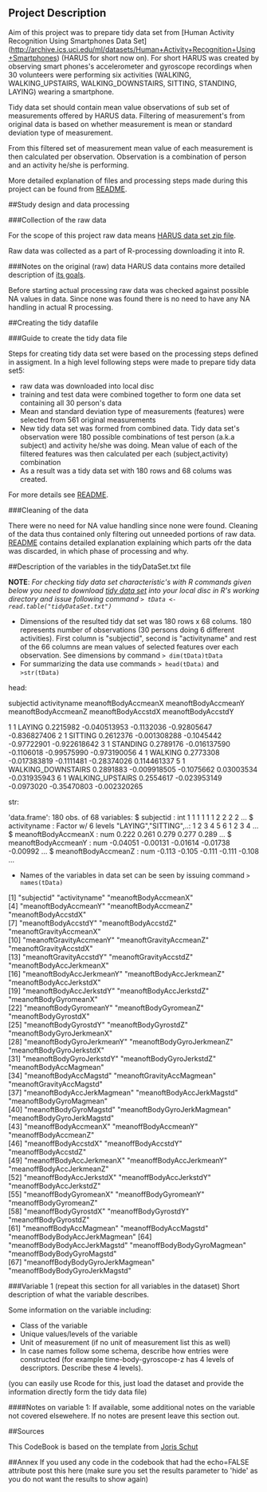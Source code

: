 
## Project Description
Aim of this project was to prepare tidy data set from [Human Activity Recognition Using Smartphones Data Set] (http://archive.ics.uci.edu/ml/datasets/Human+Activity+Recognition+Using+Smartphones) (HARUS for short now on). For short HARUS was created by observing smart phones's accelerometer and gyroscope recordings when 30 volunteers were performing six activities (WALKING, WALKING_UPSTAIRS, WALKING_DOWNSTAIRS, SITTING, STANDING, LAYING) wearing a smartphone. 

Tidy data set should contain mean value observations of sub set of measurements offered by HARUS data. Filtering of measurement's from original data is based on whether measurement is mean or standard deviation type of measurement.

From this filtered set of measurement mean value of each measurement is then calculated per observation. Observation is a combination of person and an activity he/she is performing.

More detailed explanation of files and processing steps made during this project can be found from [README](https://github.com/ksihja/datasciencecoursera/blob/master/GettingAndCleaningData/README.md).

##Study design and data processing

###Collection of the raw data

For the scope of this project raw data means [HARUS data set zip file](https://d396qusza40orc.cloudfront.net/getdata%2Fprojectfiles%2FUCI%20HAR%20Dataset.zip).

Raw data was collected as a part of R-processing downloading it into R. 

###Notes on the original (raw) data 
HARUS data contains more detailed description of [its goals](http://archive.ics.uci.edu/ml/datasets/Human+Activity+Recognition+Using+Smartphones#). 

Before starting actual processing raw data was checked against possible NA values in data. Since none was found there is no need to have any NA handling in actual R processing.

##Creating the tidy datafile

###Guide to create the tidy data file

Steps for creating tidy data set were based on the processing steps defined in assigment. In a high level following steps were made to prepare tidy data set5:

* raw data was downloaded into local disc
* training and test data were combined together to form one data set containing all 30 person's data
* Mean and standard deviation type of measurements (features) were selected from 561 original measurements
* New tidy data set was formed from combined data. Tidy data set's observation were 180 possible combinations of test person (a.k.a subject) and activity he/she was doing. Mean value of each of the filtered features was then calculated per each (subject,activity) combination
* As a result was a tidy data set with 180 rows and 68 colums was created.

For more details see 
[README](https://github.com/ksihja/datasciencecoursera/blob/master/GettingAndCleaningData/README.md).

###Cleaning of the data

There were no need for NA value handling since none were found. Cleaning of the data thus contained only filtering out unneeded portions of raw data. [README](https://github.com/ksihja/datasciencecoursera/blob/master/GettingAndCleaningData/README.md) contains detailed explanation explaining which parts ofr the data was discarded, in which phase of processing and why.

##Description of the variables in the tidyDataSet.txt file
 
 **NOTE**: *For checking tidy data set characteristic's with R commands given below you need to download [tidy data set](https://github.com/ksihja/datasciencecoursera/blob/master/GettingAndCleaningData/tidyDataSet.txt) into your local disc in R's working directory and issue following command `> tData <- read.table("tidyDataSet.txt")`*
 
 - Dimensions of the resulted tidy dat set was 180 rows x 68 colums. 180 represents number of observations (30 persons doing 6 different activities). First column is "subjectid", second is "activityname" and rest of the 66 columns are mean values of selected features over each observation. See dimensions by command `> dim(tData)tData`
 - For summarizing the data use commands `> head(tData)` and `>str(tData)`
 
head:

   subjectid       activityname meanoftBodyAccmeanX meanoftBodyAccmeanY meanoftBodyAccmeanZ meanoftBodyAccstdX meanoftBodyAccstdY
   
1         1             LAYING           0.2215982        -0.040513953          -0.1132036        -0.92805647       -0.836827406
2         1            SITTING           0.2612376        -0.001308288          -0.1045442        -0.97722901       -0.922618642
3         1           STANDING           0.2789176        -0.016137590          -0.1106018        -0.99575990       -0.973190056
4         1            WALKING           0.2773308        -0.017383819          -0.1111481        -0.28374026        0.114461337
5         1 WALKING_DOWNSTAIRS           0.2891883        -0.009918505          -0.1075662         0.03003534       -0.031935943
6         1   WALKING_UPSTAIRS           0.2554617        -0.023953149          -0.0973020        -0.35470803       -0.002320265

str:

'data.frame':	180 obs. of  68 variables:
 $ subjectid                     : int  1 1 1 1 1 1 2 2 2 2 ...
 $ activityname                  : Factor w/ 6 levels "LAYING","SITTING",..: 1 2 3 4 5 6 1 2 3 4 ...
 $ meanoftBodyAccmeanX           : num  0.222 0.261 0.279 0.277 0.289 ...
 $ meanoftBodyAccmeanY           : num  -0.04051 -0.00131 -0.01614 -0.01738 -0.00992 ...
 $ meanoftBodyAccmeanZ           : num  -0.113 -0.105 -0.111 -0.111 -0.108 ...
 
 

 - Names of the variables in data set can be seen by issuing command `> names(tData)`
 
[1] "subjectid"                      "activityname"                   "meanoftBodyAccmeanX"           
[4] "meanoftBodyAccmeanY"            "meanoftBodyAccmeanZ"            "meanoftBodyAccstdX"            
[7] "meanoftBodyAccstdY"             "meanoftBodyAccstdZ"             "meanoftGravityAccmeanX"        
[10] "meanoftGravityAccmeanY"         "meanoftGravityAccmeanZ"         "meanoftGravityAccstdX"         
[13] "meanoftGravityAccstdY"          "meanoftGravityAccstdZ"          "meanoftBodyAccJerkmeanX"       
[16] "meanoftBodyAccJerkmeanY"        "meanoftBodyAccJerkmeanZ"        "meanoftBodyAccJerkstdX"        
[19] "meanoftBodyAccJerkstdY"         "meanoftBodyAccJerkstdZ"         "meanoftBodyGyromeanX"          
[22] "meanoftBodyGyromeanY"           "meanoftBodyGyromeanZ"           "meanoftBodyGyrostdX"           
[25] "meanoftBodyGyrostdY"            "meanoftBodyGyrostdZ"            "meanoftBodyGyroJerkmeanX"      
[28] "meanoftBodyGyroJerkmeanY"       "meanoftBodyGyroJerkmeanZ"       "meanoftBodyGyroJerkstdX"       
[31] "meanoftBodyGyroJerkstdY"        "meanoftBodyGyroJerkstdZ"        "meanoftBodyAccMagmean"         
[34] "meanoftBodyAccMagstd"           "meanoftGravityAccMagmean"       "meanoftGravityAccMagstd"       
[37] "meanoftBodyAccJerkMagmean"      "meanoftBodyAccJerkMagstd"       "meanoftBodyGyroMagmean"        
[40] "meanoftBodyGyroMagstd"          "meanoftBodyGyroJerkMagmean"     "meanoftBodyGyroJerkMagstd"     
[43] "meanoffBodyAccmeanX"            "meanoffBodyAccmeanY"            "meanoffBodyAccmeanZ"           
[46] "meanoffBodyAccstdX"             "meanoffBodyAccstdY"             "meanoffBodyAccstdZ"            
[49] "meanoffBodyAccJerkmeanX"        "meanoffBodyAccJerkmeanY"        "meanoffBodyAccJerkmeanZ"       
[52] "meanoffBodyAccJerkstdX"         "meanoffBodyAccJerkstdY"         "meanoffBodyAccJerkstdZ"        
[55] "meanoffBodyGyromeanX"           "meanoffBodyGyromeanY"           "meanoffBodyGyromeanZ"          
[58] "meanoffBodyGyrostdX"            "meanoffBodyGyrostdY"            "meanoffBodyGyrostdZ"           
[61] "meanoffBodyAccMagmean"          "meanoffBodyAccMagstd"           "meanoffBodyBodyAccJerkMagmean"
[64] "meanoffBodyBodyAccJerkMagstd"   "meanoffBodyBodyGyroMagmean"     "meanoffBodyBodyGyroMagstd"     
[67] "meanoffBodyBodyGyroJerkMagmean" "meanoffBodyBodyGyroJerkMagstd" 

###Variable 1 (repeat this section for all variables in the dataset)
Short description of what the variable describes.

Some information on the variable including:
 - Class of the variable
 - Unique values/levels of the variable
 - Unit of measurement (if no unit of measurement list this as well)
 - In case names follow some schema, describe how entries were constructed (for example time-body-gyroscope-z has 4 levels of descriptors. Describe these 4 levels). 

(you can easily use Rcode for this, just load the dataset and provide the information directly form the tidy data file)

####Notes on variable 1:
If available, some additional notes on the variable not covered elsewehere. If no notes are present leave this section out.

##Sources

This CodeBook is based on the template from [Joris Schut](https://gist.github.com/JorisSchut/dbc1fc0402f28cad9b41)

##Annex
If you used any code in the codebook that had the echo=FALSE attribute post this here (make sure you set the results parameter to 'hide' as you do not want the results to show again)
